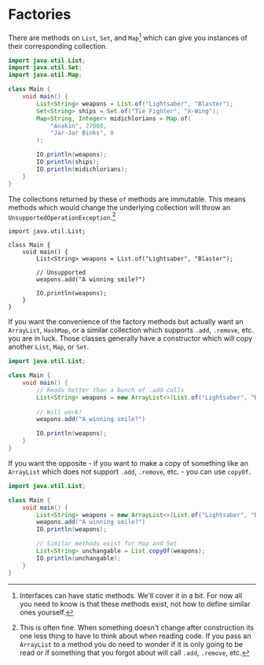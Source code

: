 # Factories

There are methods on `List`, `Set`, and `Map`[^interface_static_methods] which can give
you instances of their corresponding collection.

```java
import java.util.List;
import java.util.Set;
import java.util.Map;

class Main {
    void main() {
        List<String> weapons = List.of("Lightsaber", "Blaster");
        Set<String> ships = Set.of("Tie Fighter", "X-Wing");
        Map<String, Integer> midichlorians = Map.of(
            "Anakin", 27000,
            "Jar-Jar Binks", 0
        );

        IO.println(weapons);
        IO.println(ships);
        IO.println(midichlorians);
    }
}
```

The collections returned by these `of` methods are immutable. This means methods
which would change the underlying collection will throw an `UnsupportedOperationException`.[^fine]

```java,panics
import java.util.List;

class Main {
    void main() {
        List<String> weapons = List.of("Lightsaber", "Blaster");
        
        // Unsupported
        weapons.add("A winning smile?")

        IO.println(weapons);
    }
}
```

If you want the convenience of the factory methods but actually want an `ArrayList`, `HashMap`, or
a similar collection which supports `.add`, `.remove`, etc. you are in luck. Those classes generally
have a constructor which will copy another `List`, `Map`, or `Set`.

```java
import java.util.List;

class Main {
    void main() {
        // Reads better than a bunch of .add calls
        List<String> weapons = new ArrayList<>(List.of("Lightsaber", "Blaster"));
        
        // Will work!
        weapons.add("A winning smile?")

        IO.println(weapons);
    }
}
```

If you want the opposite - if you want to make a copy of something like an `ArrayList`
which does not support `.add`, `.remove`, etc. - you can use `copyOf`.

```java
import java.util.List;

class Main {
    void main() {
        List<String> weapons = new ArrayList<>(List.of("Lightsaber", "Blaster"));
        weapons.add("A winning smile?")
        IO.println(weapons);

        // Similar methods exist for Map and Set
        List<String> unchangable = List.copyOf(weapons);
        IO.println(unchangable);
    }
}
```

[^interface_static_methods]: Interfaces can have static methods. We'll cover it in a bit. For now all you need to know is that these methods exist, not how to define similar ones yourself.

[^fine]: This is often fine. When something doesn't change after construction its one less thing to 
have to think about when reading code. If you pass an `ArrayList` to a method you do need to wonder
if it is only going to be read or if something that you forgot about will call `.add`, `.remove`, etc.